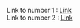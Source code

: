 Link to number 1 : <a href="https://drive.google.com/file/d/1sLuTNWueUQb-JEn0LPq1W8qt0Q_b51Kp/view?usp=sharing">Link</a><br>
Link to number 2 : <a href="https://drive.google.com/file/d/1DoobU7Zxut77Sxe1DVO9njkAD6ZZLuJS/view?usp=sharing">Link</a><br>
